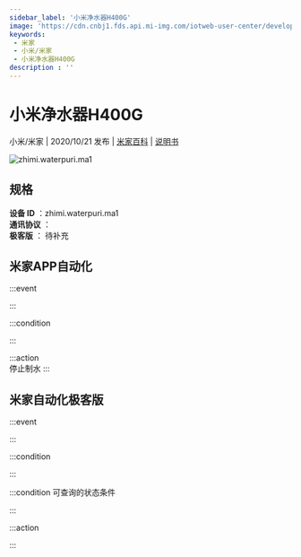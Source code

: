 ```yaml
---
sidebar_label: '小米净水器H400G'
image: 'https://cdn.cnbj1.fds.api.mi-img.com/iotweb-user-center/developer_1679047723053NgT3lVzD.png?GalaxyAccessKeyId=AKVGLQWBOVIRQ3XLEW&Expires=9223372036854775807&Signature=xSczW8Ph3sG/3gxYJ6pzFcqAWCE='
keywords: 
 - 米家
 - 小米/米家
 - 小米净水器H400G
description : ''
---
```

# 小米净水器H400G

小米/米家 | 2020/10/21 发布 | [米家百科](https://home.mi.com/webapp/content/baike/product/index.html?model=zhimi.waterpuri.ma1) | [说明书](https://home.mi.com/views/introduction.html?model=zhimi.waterpuri.ma1&region=cn)

![zhimi.waterpuri.ma1](https://cdn.cnbj1.fds.api.mi-img.com/iotweb-user-center/developer_1679047723053NgT3lVzD.png?GalaxyAccessKeyId=AKVGLQWBOVIRQ3XLEW&Expires=9223372036854775807&Signature=xSczW8Ph3sG/3gxYJ6pzFcqAWCE=)

## 规格  
> 
**设备 ID** ：zhimi.waterpuri.ma1  
**通讯协议** ：  
**极客版**  ： 待补充 


## 米家APP自动化  

:::event  

:::

:::condition  

:::

:::action   
停止制水
:::

## 米家自动化极客版  

:::event  

:::

:::condition  

:::

:::condition 可查询的状态条件  

:::

:::action  

:::

        
